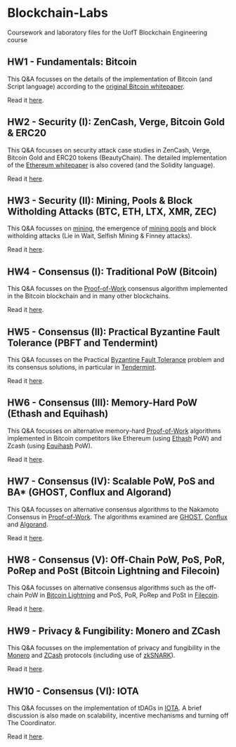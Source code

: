 # Blockchain-Labs
Coursework and laboratory files for the UofT Blockchain Engineering course

## HW1 - Fundamentals: Bitcoin
This Q&A focusses on the details of the implementation of Bitcoin (and Script language) according to the [original Bitcoin whitepaper](https://bitcoin.org/bitcoin.pdf).

Read it [here](https://github.com/PsiPhiTheta/Blockchain-Labs/blob/master/hw/hw1/Homework1.pdf).

## HW2 - Security (I): ZenCash, Verge, Bitcoin Gold & ERC20 
This Q&A focusses on security attack case studies in ZenCash, Verge, Bitcoin Gold and ERC20 tokens (BeautyChain). The detailed implementation of the [Ethereum whitepaper](https://github.com/ethereum/wiki/wiki/White-Paper) is also covered (and the Solidity language). 

Read it [here](https://github.com/PsiPhiTheta/Blockchain-Labs/blob/master/hw/hw2/Homework2.pdf).

## HW3 - Security (II): Mining, Pools & Block Witholding Attacks (BTC, ETH, LTX, XMR, ZEC)
This Q&A focusses on [mining](https://en.wikipedia.org/wiki/Cryptocurrency#Mining), the emergence of [mining pools](https://en.wikipedia.org/wiki/Mining_pool) and block witholding attacks (Lie in Wait, Selfish Mining & Finney attacks).

Read it [here](https://github.com/PsiPhiTheta/Blockchain-Labs/blob/master/hw/hw3/Homework3.pdf).

## HW4 - Consensus (I): Traditional PoW (Bitcoin)
This Q&A focusses on the [Proof-of-Work](https://en.wikipedia.org/wiki/Proof-of-work_system) consensus algorithm implemented in the Bitcoin blockchain and in many other blockchains.

Read it [here](https://github.com/PsiPhiTheta/Blockchain-Labs/blob/master/hw/hw4/Homework4.pdf).

## HW5 - Consensus (II): Practical Byzantine Fault Tolerance (PBFT and Tendermint) 
This Q&A focusses on the Practical [Byzantine Fault Tolerance](https://en.wikipedia.org/wiki/Byzantine_fault_tolerance) problem and its consensus solutions, in particular in [Tendermint](https://tendermint.com/static/docs/tendermint.pdf). 

Read it [here](https://github.com/PsiPhiTheta/Blockchain-Labs/blob/master/hw/hw5/Homework5.pdf).

## HW6 - Consensus (III): Memory-Hard PoW (Ethash and Equihash) 
This Q&A focusses on alternative memory-hard [Proof-of-Work](https://en.wikipedia.org/wiki/Proof-of-work_system) algorithms implemented in Bitcoin competitors like Ethereum (using [Ethash](https://en.wikipedia.org/wiki/Ethash) PoW) and Zcash (using [Equihash](https://en.wikipedia.org/wiki/Equihash) PoW).

Read it [here](https://github.com/PsiPhiTheta/Blockchain-Labs/blob/master/hw/hw6/Homework6.pdf).

## HW7 - Consensus (IV): Scalable PoW, PoS and BA* (GHOST, Conflux and Algorand)
This Q&A focusses on alternative consensus algorithms to the Nakamoto Consensus in [Proof-of-Work](https://en.wikipedia.org/wiki/Proof-of-work_system). The algorithms examined are [GHOST](https://eprint.iacr.org/2013/881.pdf), [Conflux](https://arxiv.org/abs/1805.03870) and [Algorand](https://people.csail.mit.edu/nickolai/papers/gilad-algorand-eprint.pdf).

Read it [here](https://github.com/PsiPhiTheta/Blockchain-Labs/blob/master/hw/hw7/Homework7.pdf).

## HW8 - Consensus (V): Off-Chain PoW, PoS, PoR, PoRep and PoSt (Bitcoin Lightning and Filecoin)
This Q&A focusses on alternative consensus algorithms such as the off-chain PoW in [Bitcoin Lightning](https://lightning.network/lightning-network-paper.pdf) and PoS, PoR, PoRep and PoSt in [Filecoin](https://filecoin.io/filecoin.pdf).

Read it [here](https://github.com/PsiPhiTheta/Blockchain-Labs/blob/master/hw/hw8/Homework8.pdf).

## HW9 - Privacy & Fungibility: Monero and ZCash
This Q&A focusses on the implementation of privacy and fungibility in the [Monero](https://whitepaperdatabase.com/monero-xmr-whitepaper/) and [ZCash](http://zerocash-project.org/media/pdf/zerocash-extended-20140518.pdf) protocols (including use of [zkSNARK](https://en.wikipedia.org/wiki/Non-interactive_zero-knowledge_proof)).

Read it [here](https://github.com/PsiPhiTheta/Blockchain-Labs/blob/master/hw/hw9/Homework9.pdf).

## HW10 - Consensus (VI): IOTA
This Q&A focusses on the implementation of tDAGs in [IOTA](https://iota.readme.io/docs/whitepaper). A brief discussion is also made on scalability, incentive mechanisms and turning off The Coordinator.

Read it [here](https://github.com/PsiPhiTheta/Blockchain-Labs/blob/master/hw/hw10/Homework10.pdf).
